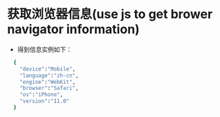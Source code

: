 # 获取浏览器信息(use js to get brower navigator information)

- 得到信息实例如下：

```sh
  {
    "device":"Mobile",
    "language":"zh-cn",
    "engine":"WebKit",
    "browser":"Safari",
    "os":"iPhone",
    "version":"11.0"
  }
```

